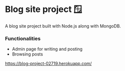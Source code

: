 # Blog site project 🪟

A blog site project built with Node.js along with MongoDB.



### Functionalities

- Admin page for writing and posting
- Browsing posts

https://blog-project-02719.herokuapp.com/
